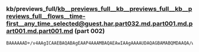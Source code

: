 ### kb/previews_full/kb__previews_full__kb__previews_full__kb__previews_full__flows__time-first__any_time_selected@guest.har.part032.md.part001.md.part001.md.part001.md (part 002)

```md
BAAAAAAD+/v4AAgICAAEBAQABAgEAAP4AAAMBAQAEAwIAAgAAAAUDAQAGBAMABQMDAAQA/wADAQEABAMCAAUDAQAGAgMAEw4MAPr3+QD+//4AAgECAP///QDn8PYA/wECAPX7/QANCQoA/v8BABYKCwDv9gEA
```

```
